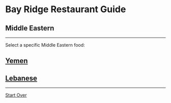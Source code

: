 # Bay Ridge Restaurant Guide
## Middle Eastern
---
Select a specific Middle Eastern food:
## [Yemen](yemen.md)
## [Lebanese](lebanese.md)
---
[Start Over](../home.md)

